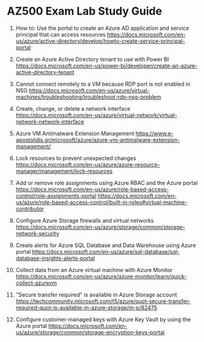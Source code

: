 # AZ500 Exam Lab Study Guide
1. How to: Use the portal to create an Azure AD application and service principal that can access resources
https://docs.microsoft.com/en-us/azure/active-directory/develop/howto-create-service-principal-portal

2. Create an Azure Active Directory tenant to use with Power BI
https://docs.microsoft.com/en-us/power-bi/developer/create-an-azure-active-directory-tenant

3. Cannot connect remotely to a VM because RDP port is not enabled in NSG
https://docs.microsoft.com/en-us/azure/virtual-machines/troubleshooting/troubleshoot-rdp-nsg-problem

4. Create, change, or delete a network interface
https://docs.microsoft.com/en-us/azure/virtual-network/virtual-network-network-interface

5. Azure VM Antimalware Extension Management
https://www.e-apostolidis.gr/microsoft/azure/azure-vm-antimalware-extension-management/

6. Lock resources to prevent unexpected changes
https://docs.microsoft.com/en-us/azure/azure-resource-manager/management/lock-resources

7. Add or remove role assignments using Azure RBAC and the Azure portal
https://docs.microsoft.com/en-us/azure/role-based-access-control/role-assignments-portal
https://docs.microsoft.com/en-us/azure/role-based-access-control/built-in-roles#virtual-machine-contributor

8. Configure Azure Storage firewalls and virtual networks
https://docs.microsoft.com/en-us/azure/storage/common/storage-network-security

9. Create alerts for Azure SQL Database and Data Warehouse using Azure portal
https://docs.microsoft.com/en-us/azure/sql-database/sql-database-insights-alerts-portal

10. Collect data from an Azure virtual machine with Azure Monitor
https://docs.microsoft.com/en-us/azure/azure-monitor/learn/quick-collect-azurevm

11. "Secure transfer required" is available in Azure Storage account
https://techcommunity.microsoft.com/t5/azure/quot-secure-transfer-required-quot-is-available-in-azure-storage/m-p/82475

12. Configure customer-managed keys with Azure Key Vault by using the Azure portal
https://docs.microsoft.com/en-us/azure/storage/common/storage-encryption-keys-portal
